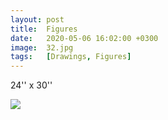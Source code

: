 ```yaml
---
layout: post
title:  Figures
date:   2020-05-06 16:02:00 +0300
image:  32.jpg
tags:   [Drawings, Figures]
---
```

24'' x 30''                                                                       

![]({{site.baseurl}}/img/32.jpg)